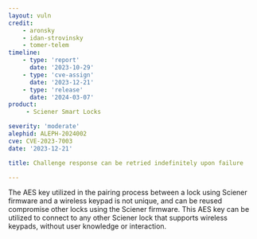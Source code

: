 ```yaml
---
layout: vuln
credit:
    - aronsky
    - idan-strovinsky
    - tomer-telem
timeline:
    - type: 'report'
      date: '2023-10-29'
    - type: 'cve-assign'
      date: '2023-12-21'
    - type: 'release'
      date: '2024-03-07'
product:
     - Sciener Smart Locks

severity: 'moderate'
alephid: ALEPH-2024002
cve: CVE-2023-7003
date: '2023-12-21'

title: Challenge response can be retried indefinitely upon failure

---
```

The AES key utilized in the pairing process between a lock using Sciener
firmware and a wireless keypad is not unique, and can be reused compromise other
locks using the Sciener firmware. This AES key can be utilized to connect to any
other Sciener lock that supports wireless keypads, without user knowledge or
interaction.
